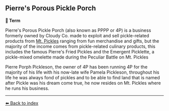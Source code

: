 ## Pierre's Porous Pickle Porch

**📑 Term**

Pierre's Porous Pickle Porch (also known as PPPP or 4P) is a business formerly owned by Cloudy Co. made to exploit and sell pickle-related products from [Mt. Pickles](../refs/mt_pickles.md) ranging from fun merchandise and gifts, but the majority of the income comes from pickle-related culinary products, this includes the famous Pierre's Fried Pickles and the Emergent Picklette, a pickle-mixed omelette made during the Peculiar Battle on Mt. Pickles

Pierre Porph Pickleson, the owner of 4P has been running 4P for the majority of his life with his now-late wife Pamela Pickleson, throughout his life he was always fond of pickles and to be able to find land that is named after Pickle was his dream come true, he now resides on Mt. Pickles where he runs his business.


----------
[⬅️ Back to index](../refs/index.md)
